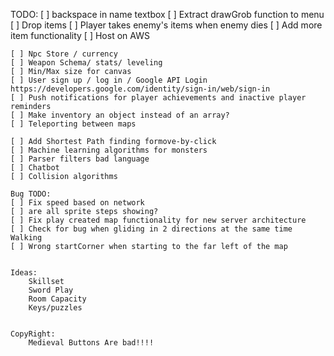 TODO:
[ ] backspace in name textbox
[ ] Extract drawGrob function to menu
[ ] Drop items
[ ] Player takes enemy's items when enemy dies
[ ] Add more item functionality
[ ] Host on AWS

```
[ ] Npc Store / currency
[ ] Weapon Schema/ stats/ leveling
[ ] Min/Max size for canvas
[ ] User sign up / log in / Google API Login https://developers.google.com/identity/sign-in/web/sign-in
[ ] Push notifications for player achievements and inactive player reminders
[ ] Make inventory an object instead of an array?
[ ] Teleporting between maps
```

```
[ ] Add Shortest Path finding formove-by-click
[ ] Machine learning algorithms for monsters
[ ] Parser filters bad language
[ ] Chatbot
[ ] Collision algorithms

Bug TODO:
[ ] Fix speed based on network
[ ] are all sprite steps showing?
[ ] Fix play created map functionality for new server architecture
[ ] Check for bug when gliding in 2 directions at the same time Walking
[ ] Wrong startCorner when starting to the far left of the map


Ideas:
    Skillset
    Sword Play
    Room Capacity
    Keys/puzzles


CopyRight:
    Medieval Buttons Are bad!!!!
```
